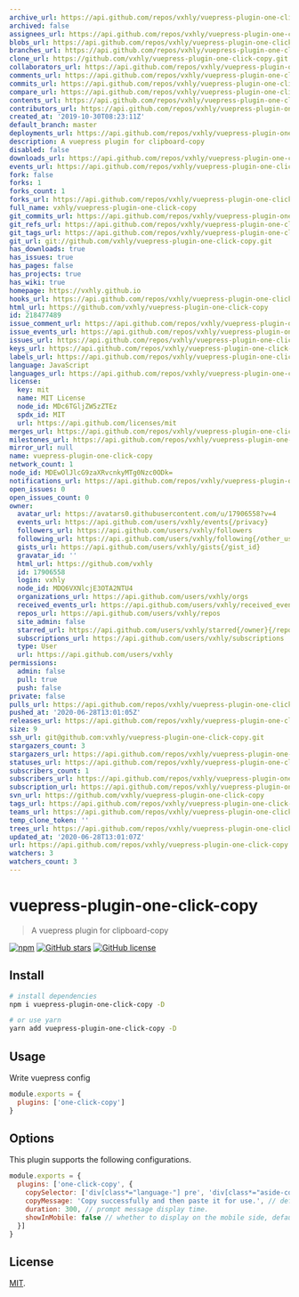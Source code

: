 ```yaml
---
archive_url: https://api.github.com/repos/vxhly/vuepress-plugin-one-click-copy/{archive_format}{/ref}
archived: false
assignees_url: https://api.github.com/repos/vxhly/vuepress-plugin-one-click-copy/assignees{/user}
blobs_url: https://api.github.com/repos/vxhly/vuepress-plugin-one-click-copy/git/blobs{/sha}
branches_url: https://api.github.com/repos/vxhly/vuepress-plugin-one-click-copy/branches{/branch}
clone_url: https://github.com/vxhly/vuepress-plugin-one-click-copy.git
collaborators_url: https://api.github.com/repos/vxhly/vuepress-plugin-one-click-copy/collaborators{/collaborator}
comments_url: https://api.github.com/repos/vxhly/vuepress-plugin-one-click-copy/comments{/number}
commits_url: https://api.github.com/repos/vxhly/vuepress-plugin-one-click-copy/commits{/sha}
compare_url: https://api.github.com/repos/vxhly/vuepress-plugin-one-click-copy/compare/{base}...{head}
contents_url: https://api.github.com/repos/vxhly/vuepress-plugin-one-click-copy/contents/{+path}
contributors_url: https://api.github.com/repos/vxhly/vuepress-plugin-one-click-copy/contributors
created_at: '2019-10-30T08:23:11Z'
default_branch: master
deployments_url: https://api.github.com/repos/vxhly/vuepress-plugin-one-click-copy/deployments
description: A vuepress plugin for clipboard-copy
disabled: false
downloads_url: https://api.github.com/repos/vxhly/vuepress-plugin-one-click-copy/downloads
events_url: https://api.github.com/repos/vxhly/vuepress-plugin-one-click-copy/events
fork: false
forks: 1
forks_count: 1
forks_url: https://api.github.com/repos/vxhly/vuepress-plugin-one-click-copy/forks
full_name: vxhly/vuepress-plugin-one-click-copy
git_commits_url: https://api.github.com/repos/vxhly/vuepress-plugin-one-click-copy/git/commits{/sha}
git_refs_url: https://api.github.com/repos/vxhly/vuepress-plugin-one-click-copy/git/refs{/sha}
git_tags_url: https://api.github.com/repos/vxhly/vuepress-plugin-one-click-copy/git/tags{/sha}
git_url: git://github.com/vxhly/vuepress-plugin-one-click-copy.git
has_downloads: true
has_issues: true
has_pages: false
has_projects: true
has_wiki: true
homepage: https://vxhly.github.io
hooks_url: https://api.github.com/repos/vxhly/vuepress-plugin-one-click-copy/hooks
html_url: https://github.com/vxhly/vuepress-plugin-one-click-copy
id: 218477489
issue_comment_url: https://api.github.com/repos/vxhly/vuepress-plugin-one-click-copy/issues/comments{/number}
issue_events_url: https://api.github.com/repos/vxhly/vuepress-plugin-one-click-copy/issues/events{/number}
issues_url: https://api.github.com/repos/vxhly/vuepress-plugin-one-click-copy/issues{/number}
keys_url: https://api.github.com/repos/vxhly/vuepress-plugin-one-click-copy/keys{/key_id}
labels_url: https://api.github.com/repos/vxhly/vuepress-plugin-one-click-copy/labels{/name}
language: JavaScript
languages_url: https://api.github.com/repos/vxhly/vuepress-plugin-one-click-copy/languages
license:
  key: mit
  name: MIT License
  node_id: MDc6TGljZW5zZTEz
  spdx_id: MIT
  url: https://api.github.com/licenses/mit
merges_url: https://api.github.com/repos/vxhly/vuepress-plugin-one-click-copy/merges
milestones_url: https://api.github.com/repos/vxhly/vuepress-plugin-one-click-copy/milestones{/number}
mirror_url: null
name: vuepress-plugin-one-click-copy
network_count: 1
node_id: MDEwOlJlcG9zaXRvcnkyMTg0Nzc0ODk=
notifications_url: https://api.github.com/repos/vxhly/vuepress-plugin-one-click-copy/notifications{?since,all,participating}
open_issues: 0
open_issues_count: 0
owner:
  avatar_url: https://avatars0.githubusercontent.com/u/17906558?v=4
  events_url: https://api.github.com/users/vxhly/events{/privacy}
  followers_url: https://api.github.com/users/vxhly/followers
  following_url: https://api.github.com/users/vxhly/following{/other_user}
  gists_url: https://api.github.com/users/vxhly/gists{/gist_id}
  gravatar_id: ''
  html_url: https://github.com/vxhly
  id: 17906558
  login: vxhly
  node_id: MDQ6VXNlcjE3OTA2NTU4
  organizations_url: https://api.github.com/users/vxhly/orgs
  received_events_url: https://api.github.com/users/vxhly/received_events
  repos_url: https://api.github.com/users/vxhly/repos
  site_admin: false
  starred_url: https://api.github.com/users/vxhly/starred{/owner}{/repo}
  subscriptions_url: https://api.github.com/users/vxhly/subscriptions
  type: User
  url: https://api.github.com/users/vxhly
permissions:
  admin: false
  pull: true
  push: false
private: false
pulls_url: https://api.github.com/repos/vxhly/vuepress-plugin-one-click-copy/pulls{/number}
pushed_at: '2020-06-28T13:01:05Z'
releases_url: https://api.github.com/repos/vxhly/vuepress-plugin-one-click-copy/releases{/id}
size: 9
ssh_url: git@github.com:vxhly/vuepress-plugin-one-click-copy.git
stargazers_count: 3
stargazers_url: https://api.github.com/repos/vxhly/vuepress-plugin-one-click-copy/stargazers
statuses_url: https://api.github.com/repos/vxhly/vuepress-plugin-one-click-copy/statuses/{sha}
subscribers_count: 1
subscribers_url: https://api.github.com/repos/vxhly/vuepress-plugin-one-click-copy/subscribers
subscription_url: https://api.github.com/repos/vxhly/vuepress-plugin-one-click-copy/subscription
svn_url: https://github.com/vxhly/vuepress-plugin-one-click-copy
tags_url: https://api.github.com/repos/vxhly/vuepress-plugin-one-click-copy/tags
teams_url: https://api.github.com/repos/vxhly/vuepress-plugin-one-click-copy/teams
temp_clone_token: ''
trees_url: https://api.github.com/repos/vxhly/vuepress-plugin-one-click-copy/git/trees{/sha}
updated_at: '2020-06-28T13:01:07Z'
url: https://api.github.com/repos/vxhly/vuepress-plugin-one-click-copy
watchers: 3
watchers_count: 3
---
```


# vuepress-plugin-one-click-copy

> A vuepress plugin for clipboard-copy

[![npm](https://img.shields.io/npm/v/vuepress-plugin-one-click-copy.svg)](https://www.npmjs.com/package/vuepress-plugin-one-click-copy)
[![GitHub stars](https://img.shields.io/github/stars/vxhly/vuepress-plugin-one-click-copy)](https://github.com/vxhly/vuepress-plugin-one-click-copy/stargazers)
[![GitHub license](https://img.shields.io/github/license/vxhly/vuepress-plugin-one-click-copy)](https://github.com/vxhly/vuepress-plugin-one-click-copy/blob/master/LICENSE)

## Install

``` bash
# install dependencies
npm i vuepress-plugin-one-click-copy -D

# or use yarn
yarn add vuepress-plugin-one-click-copy -D
```

## Usage

Write vuepress config

``` javascript
module.exports = {
  plugins: ['one-click-copy']
}
```

## Options

This plugin supports the following configurations.

``` javascript
module.exports = {
  plugins: ['one-click-copy', {
    copySelector: ['div[class*="language-"] pre', 'div[class*="aside-code"] aside'], // String or Array
    copyMessage: 'Copy successfully and then paste it for use.', // default is 'Copy successfully and then paste it for use.'
    duration: 300, // prompt message display time.
    showInMobile: false // whether to display on the mobile side, default: false.
  }]
}
```

## License

[MIT](https://github.com/vxhly/vuepress-plugin-one-click-copy/blob/master/LICENSE).